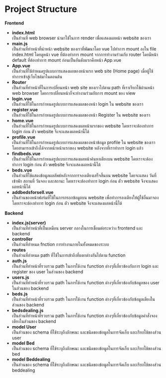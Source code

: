 <h1>Project Structure</h1>
<p><strong>Frontend</strong></p>
<ul>
<li><strong>index.html</strong><br />เป็นส่วนที่ web browser นำมาใช้ในการ render เพื่อแสดงผลหน้า website ของเรา<strong><br /></strong></li> <!-- J -->
<li><strong>main.js</strong><br />เป็นส่วนที่ทำหน้าที่นำหน้า website ของเราที่พัฒนาโดย vue ไปทำการ mount ลงใน file index.html โดยดูหน้า vue ที่ต้องทำการ mount จากการทำงานร่วมกับ router โดยมีหน้า default ที่ต้องทำการ mount ก่อนเป็นอันดับแรกคือหน้า App.vue</li>
<li><strong>App.vue</strong><br />เป็นส่วนที่ใช้กำหนดรูปแบบการแสดงผลของหน้าแรก web site (Home page) เมื่อผู้ใช้ทำการเข้าสู่เว็บไซต์มาในตอนต้น</li>
<li><strong>Router</strong><br />เป็นส่วนที่ทำหน้าที่ในการเปลี่ยนหน้า web site ของเราไปตาม path ที่เราเรียกใช้ผ่านหน้า web browser โดยการเปลี่ยนหน้าก็จะทำงานร่วมกับการ mount ของ view</li>
<li><strong>login.vue</strong><br />เป็นส่วนที่ใช้ในการกำหนดรูปแบบการแสดงผลของหน้า login ใน website ของเรา</li>
<li><strong>register.vue</strong><br />เป็นส่วนที่ใช้ในการกำหนดรูปแบบการแสดงผลของหน้า Register ใน website ของเรา</li> <!-- Boss -->
<li><strong>home.vue</strong><br />เป็นส่วนที่ใช้ในการกำหนดรูปแบบการแสดงผลหน้าแรกของ website โดยเราจะต้องทำการ login ก่อน ตัว website จึงจะแสดงผลหน้านี้ได้</li>
<li><strong>profile.vue</strong><br />เป็นส่วนที่ใช้ในการกำหนดรูปแบบการแสดงผลของหน้าข้อมูล profile ใน website ของเรา โดยสามารถเข้าถึงได้จากหน้าหน้าแรกของ website หลังจากที่เราทำการ login แล้ว</li>
<li><strong>findbeds.vue</strong><br />เป็นส่วนที่ใช้ในการกำหนดรูปแบบการแสดงผลหน้าค้นหาเตียงบน website โดยเราจะต้องทำการ login ก่อน ตัว website จึงจะแสดงผลหน้านี้ได้</li>
<li><strong>beds.vue</strong><br />เป็นส่วนที่ใช้แสดงข้อมูลผลลัพธ์หลังจากการจองเตียงเสร็จสิ้นบน website โดยจะแสดง วันที่เข้าพัก สถานที่ วันจอง และสถานะ โดยเราจะต้องทำการ login ก่อน ตัว website จึงจะแสดงผลหน้านี้ได้</li>
<li><strong>addbedsforsell.vue</strong><br />เป็นส่วนของหน้าฟอร์มที่ใช้ในการกรอกข้อมูลบน website เพื่อทำการลงเตียงให้ผู้ใช้อื่นมาจอง โดยเราจะต้องทำการ login ก่อน ตัว website จึงจะแสดงผลหน้านี้ได้</li>
</ul> <!-- Pruk -->
<p><strong>Backend</strong></p>
<ul>
<li><strong>index.js(server)</strong><br />เป็นส่วนที่ทำหน้าที่เป็นเหมือน server กลางในการเชื่อมต่อระหว่าง frontend และ backend<strong><br /></strong></li>
<li><strong>controller</strong><br />เป็นส่วนที่กำหนด fnction การทำงานภายในทั้งหมดของระบบ</li> <!-- Bonus -->
<li><strong>routes</strong><br />เป็นส่วนที่กำหนด path ที่ใช้ในการเข้าถึงที่แตกต่างกันไปตาม function</li>
<li><strong>auth.js</strong><br />เป็นส่วนที่ทำหน้าที่รวบรวม path ในการใช้งาน function ต่างๆที่เกี่ยวข้องกับการ login และ register ของ user ในส่วนของ backend</li>
<li><strong>users.js</strong><br />เป็นส่วนที่ทำหน้าที่รวบรวม path ในการใช้งาน function ต่างๆที่เกี่ยวข้องกับข้อมูลของ user ในส่วนของ backend</li>
<li><strong>beds.js</strong><br />เป็นส่วนที่ทำหน้าที่รวบรวม path ในการใช้งาน function ต่างๆที่เกี่ยวข้องกับข้อมูลเตียงในส่วนของ backend</li>
<li><strong>bedsdealing.js</strong><br />เป็นส่วนที่ทำหน้าที่รวบรวม path ในการใช้งาน function ต่างๆที่เกี่ยวข้องกับข้อมูลคำสั่งจองเตียงในส่วนของ backend</li> <!-- Prathan -->
<li><strong>model User</strong><br />เป็นส่วนของ schema ที่ใช้ระบุถึงลักษณะ และชนิดของข้อมูลในการจัดเก็บ และเรียกใช้ของส่วน user</li>
<li><strong>model Bed</strong><br />เป็นส่วนของ schema ที่ใช้ระบุถึงลักษณะ และชนิดของข้อมูลในการจัดเก็บ และเรียกใช้ของส่วน bed</li>
<li><strong>model Beddealing</strong><br />เป็นส่วนของ schema ที่ใช้ระบุถึงลักษณะ และชนิดของข้อมูลในการจัดเก็บ และเรียกใช้ของส่วน beddealing</li>
</ul>
<!-- Pon -->
